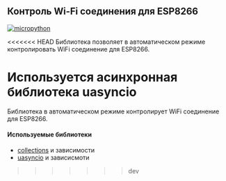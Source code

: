 ## Контроль Wi-Fi соединения для ESP8266

[![micropython](https://user-images.githubusercontent.com/13176091/53680744-4dfcc080-3ce8-11e9-94e1-c7985181d6a5.png)](https://micropython.org/)

<<<<<<< HEAD
Библиотека позволяет в автоматическом режиме контролировать WiFi соединение для ESP8266. 

Используется асинхронная библиотека uasyncio
=======
Библиотека в автоматическом режиме контролирует WiFi соединение для ESP8266.

#### Используемые библиотеки
* [collections](https://github.com/micropython/micropython-lib/tree/master/collections/collections) и зависимости
* [uasyncio](https://github.com/micropython/micropython-lib/tree/master/uasyncio/uasyncio) и зависисмоти
>>>>>>> dev
